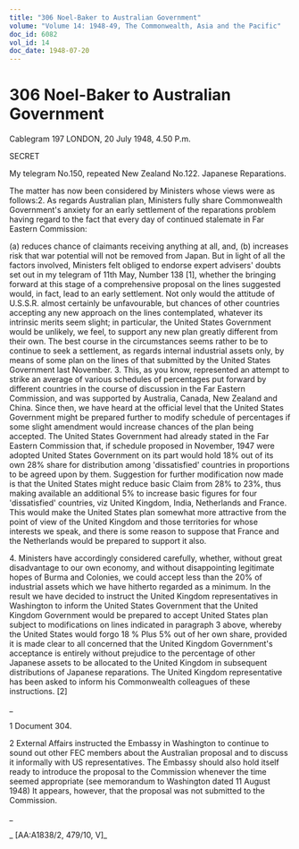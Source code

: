 ```yaml
---
title: "306 Noel-Baker to Australian Government"
volume: "Volume 14: 1948-49, The Commonwealth, Asia and the Pacific"
doc_id: 6082
vol_id: 14
doc_date: 1948-07-20
---
```


# 306 Noel-Baker to Australian Government

Cablegram 197 LONDON, 20 July 1948, 4.50 P.m.

SECRET

My telegram No.150, repeated New Zealand No.122. Japanese Reparations.

The matter has now been considered by Ministers whose views were as follows:2. As regards Australian plan, Ministers fully share Commonwealth Government's anxiety for an early settlement of the reparations problem having regard to the fact that every day of continued stalemate in Far Eastern Commission:

(a) reduces chance of claimants receiving anything at all, and, (b) increases risk that war potential will not be removed from Japan. But in light of all the factors involved, Ministers felt obliged to endorse expert advisers' doubts set out in my telegram of 11th May, Number 138 [1], whether the bringing forward at this stage of a comprehensive proposal on the lines suggested would, in fact, lead to an early settlement. Not only would the attitude of U.S.S.R. almost certainly be unfavourable, but chances of other countries accepting any new approach on the lines contemplated, whatever its intrinsic merits seem slight; in particular, the United States Government would be unlikely, we feel, to support any new plan greatly different from their own. The best course in the circumstances seems rather to be to continue to seek a settlement, as regards internal industrial assets only, by means of some plan on the lines of that submitted by the United States Government last November. 3. This, as you know, represented an attempt to strike an average of various schedules of percentages put forward by different countries in the course of discussion in the Far Eastern Commission, and was supported by Australia, Canada, New Zealand and China. Since then, we have heard at the official level that the United States Government might be prepared further to modify schedule of percentages if some slight amendment would increase chances of the plan being accepted. The United States Government had already stated in the Far Eastern Commission that, if schedule proposed in November, 1947 were adopted United States Government on its part would hold 18% out of its own 28% share for distribution among 'dissatisfied' countries in proportions to be agreed upon by them. Suggestion for further modification now made is that the United States might reduce basic Claim from 28% to 23%, thus making available an additional 5% to increase basic figures for four 'dissatisfied' countries, viz United Kingdom, India, Netherlands and France. This would make the United States plan somewhat more attractive from the point of view of the United Kingdom and those territories for whose interests we speak, and there is some reason to suppose that France and the Netherlands would be prepared to support it also.

4\. Ministers have accordingly considered carefully, whether, without great disadvantage to our own economy, and without disappointing legitimate hopes of Burma and Colonies, we could accept less than the 20% of industrial assets which we have hitherto regarded as a minimum. In the result we have decided to instruct the United Kingdom representatives in Washington to inform the United States Government that the United Kingdom Government would be prepared to accept United States plan subject to modifications on lines indicated in paragraph 3 above, whereby the United States would forgo 18 % Plus 5% out of her own share, provided it is made clear to all concerned that the United Kingdom Government's acceptance is entirely without prejudice to the percentage of other Japanese assets to be allocated to the United Kingdom in subsequent distributions of Japanese reparations. The United Kingdom representative has been asked to inform his Commonwealth colleagues of these instructions. [2]

_

1 Document 304.

2 External Affairs instructed the Embassy in Washington to continue to sound out other FEC members about the Australian proposal and to discuss it informally with US representatives. The Embassy should also hold itself ready to introduce the proposal to the Commission whenever the time seemed appropriate (see memorandum to Washington dated 11 August 1948) It appears, however, that the proposal was not submitted to the Commission.

_

_ [AA:A1838/2, 479/10, V]_
